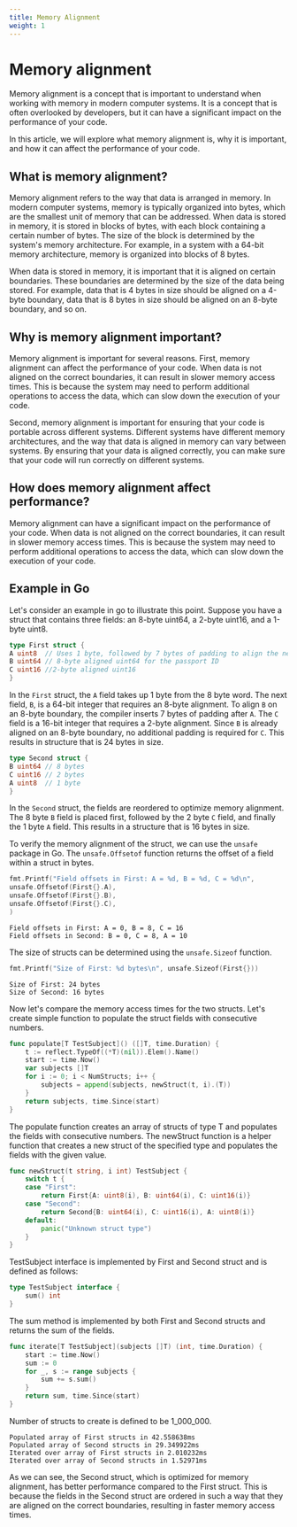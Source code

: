 ```yaml
---
title: Memory Alignment
weight: 1
---
```


# Memory alignment

Memory alignment is a concept that is important to understand when working with memory in modern computer systems. It is
a concept that is often overlooked by developers, but it can have a significant impact on the performance of your code.

In this article, we will explore what memory alignment is, why it is important, and how it can affect the performance of
your code.

## What is memory alignment?

Memory alignment refers to the way that data is arranged in memory. In modern computer systems, memory is typically
organized into bytes, which are the smallest unit of memory that can be addressed. When data is stored in memory, it is
stored in blocks of bytes, with each block containing a certain number of bytes. The size of the block is determined by
the system's memory architecture. For example, in a system with a 64-bit memory architecture, memory is organized into
blocks of 8 bytes.

When data is stored in memory, it is important that it is aligned on certain boundaries. These boundaries are determined
by the size of the data being stored. For example, data that is 4 bytes in size should be aligned on a 4-byte boundary,
data that is 8 bytes in size should be aligned on an 8-byte boundary, and so on.

## Why is memory alignment important?

Memory alignment is important for several reasons. First, memory alignment can affect the performance of your code. When
data is not aligned on the correct boundaries, it can result in slower memory access times. This is because the system
may need to perform additional operations to access the data, which can slow down the execution of your code.

Second, memory alignment is important for ensuring that your code is portable across different systems. Different
systems have different memory architectures, and the way that data is aligned in memory can vary between systems. By
ensuring that your data is aligned correctly, you can make sure that your code will run correctly on different systems.

## How does memory alignment affect performance?

Memory alignment can have a significant impact on the performance of your code. When data is not aligned on the correct
boundaries, it can result in slower memory access times. This is because the system may need to perform additional
operations to access the data, which can slow down the execution of your code.

## Example in Go

Let's consider an example in go to illustrate this point. Suppose you have a struct that contains three fields: an
8-byte uint64, a 2-byte uint16, and a 1-byte uint8.

```go
type First struct {
A uint8  // Uses 1 byte, followed by 7 bytes of padding to align the next field
B uint64 // 8-byte aligned uint64 for the passport ID
C uint16 //2-byte aligned uint16
}
```

In the `First` struct, the `A` field takes up 1 byte from the 8 byte word. The next field, `B`, is a 64-bit integer that
requires an 8-byte alignment. To align `B` on an 8-byte boundary, the compiler inserts 7 bytes of padding after `A`. The
`C` field is a 16-bit integer that requires a 2-byte alignment. Since `B` is already aligned on an 8-byte boundary, no
additional padding is required for `C`. This results in structure that is 24 bytes in size.

```go
type Second struct {
B uint64 // 8 bytes
C uint16 // 2 bytes
A uint8  // 1 byte
}
```

In the `Second` struct, the fields are reordered to optimize memory alignment. The 8 byte `B` field is placed first,
followed by the 2 byte `C` field, and finally the 1 byte `A` field. This results in a structure that is 16 bytes in
size.

To verify the memory alignment of the struct, we can use the `unsafe` package in Go. The `unsafe.Offsetof` function
returns the offset of a field within a struct in bytes.

```go
fmt.Printf("Field offsets in First: A = %d, B = %d, C = %d\n",
unsafe.Offsetof(First{}.A),
unsafe.Offsetof(First{}.B),
unsafe.Offsetof(First{}.C),
)
```

    Field offsets in First: A = 0, B = 8, C = 16
    Field offsets in Second: B = 0, C = 8, A = 10

The size of structs can be determined using the `unsafe.Sizeof` function.

```go
fmt.Printf("Size of First: %d bytes\n", unsafe.Sizeof(First{}))
```

    Size of First: 24 bytes
    Size of Second: 16 bytes

Now let's compare the memory access times for the two structs. Let's create simple function to populate the struct fields with consecutive numbers.

```go
func populate[T TestSubject]() ([]T, time.Duration) {
    t := reflect.TypeOf((*T)(nil)).Elem().Name()
    start := time.Now()
    var subjects []T
    for i := 0; i < NumStructs; i++ {
        subjects = append(subjects, newStruct(t, i).(T))
    }
    return subjects, time.Since(start)
}
```

The populate function creates an array of structs of type T and populates the fields with consecutive numbers. The newStruct function is a helper function that creates a new struct of the specified type and populates the fields with the given value.

```go
func newStruct(t string, i int) TestSubject {
    switch t {
    case "First":
        return First{A: uint8(i), B: uint64(i), C: uint16(i)}
    case "Second":
        return Second{B: uint64(i), C: uint16(i), A: uint8(i)}
    default:
        panic("Unknown struct type")    
    }
}
```

TestSubject interface is implemented by First and Second struct and is defined as follows:

```go
type TestSubject interface {
    sum() int
}
```

The sum method is implemented by both First and Second structs and returns the sum of the fields.

```go
func iterate[T TestSubject](subjects []T) (int, time.Duration) {
    start := time.Now()
    sum := 0
    for _, s := range subjects {
        sum += s.sum()
    }
    return sum, time.Since(start)
}
```

Number of structs to create is defined to be 1_000_000.

    Populated array of First structs in 42.558638ms
    Populated array of Second structs in 29.349922ms
    Iterated over array of First structs in 2.010232ms
    Iterated over array of Second structs in 1.52971ms

As we can see, the Second struct, which is optimized for memory alignment, has better performance compared to the First struct. This is because the fields in the Second struct are ordered in such a way that they are aligned on the correct boundaries, resulting in faster memory access times.

